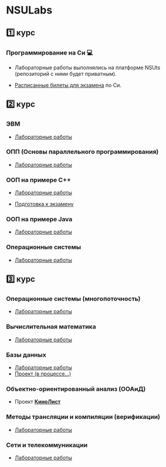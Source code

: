 # NSULabs


## 1️⃣ курс

### Программирование на Си 💻

- Лабораторные работы выполнялись на платформе NSUts (репозиторий с ними будет приватным).
  
- [Расписанные билеты для экзамена](https://docs.google.com/document/d/1Vq6XqA3mMlLx3F9hlQ7_5wZs8Pmhx3OAH1V1HMcWUdc/edit?usp=sharingy) по Си.

## 2️⃣ курс

### ЭВМ

- [Лабораторные работы](https://github.com/ronk101/NSULabs/tree/394210889f2dde0e79feed14208e04079969ebf7/2%20course/EVM)

### ОПП (Основы параллельного программирования)

- [Лабораторные работы](https://github.com/ronk101/NSULabs/tree/6214ebb8594ac78d5cd315d1bd8b4ed91b51c0fd/2%20course/OPP)

### ООП на примере C++

- [Лабораторные работы](https://github.com/ronk101/NSULabs/tree/6214ebb8594ac78d5cd315d1bd8b4ed91b51c0fd/2%20course/OOP/C%2B%2B)
  
- [Подготовка к экзамену](https://docs.google.com/document/d/1kzOw-B8z3eBiJurgV6ng_7KfoVlJg0I71NoQ4yITe0Q/edit?usp=sharing)

### ООП на примере Java

- [Лабораторные работы](https://github.com/ronk101/NSULabs/tree/6214ebb8594ac78d5cd315d1bd8b4ed91b51c0fd/2%20course/OOP/Java)

### Операционные системы

- [Лабораторные работы](https://github.com/ronk101/NSULabs/tree/815f26078f06188643573823805dc514fcf48809/2%20course/OS)

## 3️⃣ курс

### Операционные системы (многопоточность)

- [Лабораторные работы](https://github.com/ronk101/NSULabs/tree/cc99ad5c9823f51632696088dedab3ea37b60863/3%20course/os)

### Вычислительная математика

- [Лабораторные работы](https://github.com/ronk101/NSULabs/tree/cc99ad5c9823f51632696088dedab3ea37b60863/3%20course/comp_math)

### Базы данных

- [Лабораторные работы](https://github.com/ronk101/NSULabs/tree/cc99ad5c9823f51632696088dedab3ea37b60863/3%20course/database)
- [Проект (в процессе...)]()

### Объектно-ориентированный анализ (ООАиД)

- Проект [**КиноЛист**](https://github.com/ronk101/kinolist)

### Методы трансляции и компиляции (верификации)

- [Лабораторные работы](https://github.com/ronk101/NSULabs/tree/cc99ad5c9823f51632696088dedab3ea37b60863/3%20course/mtk)

### Сети и телекоммуникации

- [Лабораторные работы](https://github.com/ronk101/NSULabs/tree/cc99ad5c9823f51632696088dedab3ea37b60863/3%20course/networks)